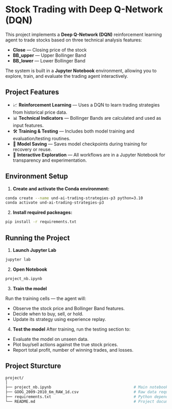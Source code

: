 # Stock Trading with Deep Q-Network (DQN)

This project implements a **Deep Q-Network (DQN)** reinforcement learning agent to trade stocks based on three technical analysis features:

- **Close** — Closing price of the stock
- **BB_upper** — Upper Bollinger Band
- **BB_lower** — Lower Bollinger Band

The system is built in a **Jupyter Notebook** environment, allowing you to explore, train, and evaluate the trading agent interactively.

## Project Features

- 📈 **Reinforcement Learning** — Uses a DQN to learn trading strategies from historical price data.
- 📊 **Technical Indicators** — Bollinger Bands are calculated and used as input features.
- 🛠 **Training & Testing** — Includes both model training and evaluation/testing routines.
- 💾 **Model Saving** — Saves model checkpoints during training for recovery or reuse.
- 📓 **Interactive Exploration** — All workflows are in a Jupyter Notebook for transparency and experimentation.

## Environment Setup

1. **Create and activate the Conda environment:**

```bash
conda create --name und-ai-trading-strategies-p3 python=3.10
conda activate und-ai-trading-strategies-p3
```

2. **Install required packeages:**
```bash
pip install -r requirements.txt
```

## Running the Project
1. **Launch Jupyter Lab**

```bash
jupyter lab
```

2. **Open Notebook**
```bash
project_nb.ipynb
```

3. **Train the model**

Run the training cells — the agent will:
 * Observe the stock price and Bollinger Band features.
 * Decide when to buy, sell, or hold.
 * Update its strategy using experience replay.

4. **Test the model**
After training, run the testing section to:
 * Evaluate the model on unseen data.
 * Plot buy/sell actions against the true stock prices.
 * Report total profit, number of winning trades, and losses.

## Project Sturcture

```bash
project/
│
├── project_nb.ipynb                                    # Main notebook for training/testing the agent
├── GOOG_2009-2010_6m_RAW_1d.csv                        # Raw data required to train and test the agent
├── requirements.txt                                    # Python dependencies
└── README.md                                           # Project documentation
```